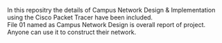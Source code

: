In this repositry the details of Campus Network Design & Implementation using the Cisco Packet Tracer have been included.
<br>
File 01 named as Campus Network Design is overall report of project. Anyone can use it to construct their network.

